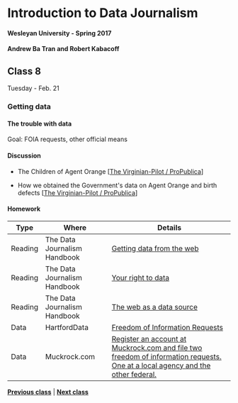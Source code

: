 # Introduction to Data Journalism
  
#### Wesleyan University - Spring 2017
  
**Andrew Ba Tran and Robert Kabacoff**
  
## Class 8
Tuesday - Feb. 21
                             
### Getting data
                             
#### The trouble with data
                             
Goal: FOIA requests, other official means
                             
#### Discussion

    
* The Children of Agent Orange [[The Virginian-Pilot / ProPublica](https://www.propublica.org/article/the-children-of-agent-orange)]

* How we obtained the Government's data on Agent Orange and birth defects [[The Virginian-Pilot / ProPublica](https://www.propublica.org/article/children-of-agent-orange-editors-note)]

#### Homework
                          
|Type|Where|Details|
|---|---|---|
|Reading|The Data Journalism Handbook|[Getting data from the web](http://datajournalismhandbook.org/1.0/en/getting_data_3.html)|
|Reading|The Data Journalism Handbook|[Your right to data](http://datajournalismhandbook.org/1.0/en/getting_data_1.html)|
|Reading|The Data Journalism Handbook|[The web as a data source](http://datajournalismhandbook.org/1.0/en/getting_data_4.html)|
|Data|HartfordData|[Freedom of Information Requests](https://data.hartford.gov/Community/Freedom-of-Information-Requests/syjv-fm5n/data)|
|Data|Muckrock.com|[Register an account at Muckrock.com and file two freedom of information requests. One at a local agency and the other federal.](https://www.muckrock.com/)|
                   
**[Previous class](class7.md)** | **[Next class](class9.md)**

